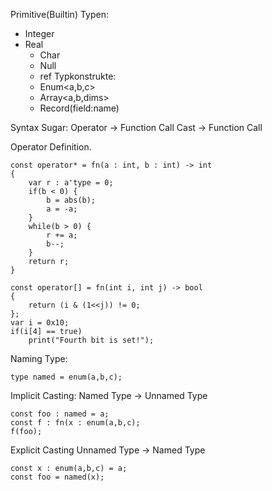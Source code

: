 
Primitive(Builtin) Typen:
  - Integer
  - Real
	- Char
	- Null
	- ref<T>
Typkonstrukte:
	- Enum<a,b,c>
	- Array<a,b,dims>
	- Record(field:name)

Syntax Sugar:
	Operator → Function Call
	Cast → Function Call

Operator Definition.

```
const operator* = fn(a : int, b : int) -> int
{
	var r : a'type = 0;
	if(b < 0) {
		b = abs(b);
		a = -a;
	}
	while(b > 0) {
		r += a;
		b--;
	}
	return r;
}

const operator[] = fn(int i, int j) -> bool
{
	return (i & (1<<j)) != 0;
};
var i = 0x10;
if(i[4] == true)
	print("Fourth bit is set!");

```
	
Naming Type:
```
type named = enum(a,b,c);
```
	
Implicit Casting:
	Named Type → Unnamed Type
```
const foo : named = a;
const f : fn(x : enum(a,b,c);
f(foo);
```

Explicit Casting
	Unnamed Type → Named Type
```
const x : enum(a,b,c) = a;
const foo = named(x);
```